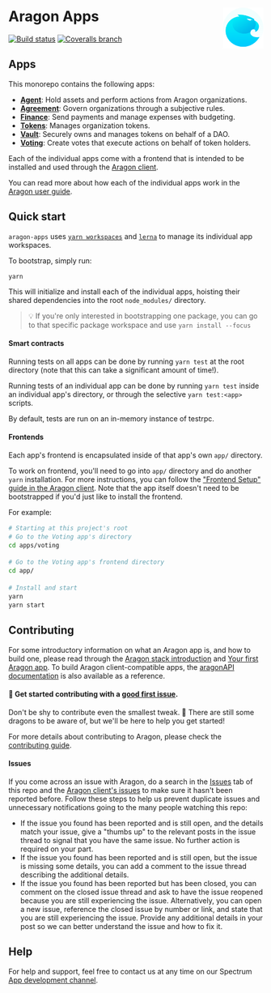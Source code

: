 # Aragon Apps <img align="right" src=".github/assets/aragon.svg" height="80px" />

[![Build status](https://img.shields.io/travis/aragon/aragon-apps/master.svg?style=flat-square)](https://travis-ci.com/aragon/aragon-apps)
[![Coveralls branch](https://img.shields.io/coveralls/aragon/aragon-apps/master.svg?style=flat-square)](https://coveralls.io/github/aragon/aragon-apps)

## Apps

This monorepo contains the following apps:

- **[Agent](apps/agent)**: Hold assets and perform actions from Aragon organizations.
- **[Agreement](apps/agreement)**: Govern organizations through a subjective rules.
- **[Finance](apps/finance)**: Send payments and manage expenses with budgeting.
- **[Tokens](apps/token-manager)**: Manages organization tokens.
- **[Vault](apps/vault)**: Securely owns and manages tokens on behalf of a DAO.
- **[Voting](apps/voting)**: Create votes that execute actions on behalf of token holders.

Each of the individual apps come with a frontend that is intended to be installed and used through the [Aragon client](http://github.com/aragon/aragon).

You can read more about how each of the individual apps work in the [Aragon user guide](https://help.aragon.org/category/15-aragon-apps).

## Quick start

`aragon-apps` uses [`yarn workspaces`](https://classic.yarnpkg.com/en/docs/workspaces) and [`lerna`](https://github.com/lerna/lerna) to manage its individual app workspaces.

To bootstrap, simply run:

```
yarn
```

This will initialize and install each of the individual apps, hoisting their shared dependencies into the root `node_modules/` directory.

> 💡 If you're only interested in bootstrapping one package, you can go to that specific package workspace and use `yarn install --focus`

#### Smart contracts

Running tests on all apps can be done by running `yarn test` at the root directory (note that this can take a significant amount of time!).

Running tests of an individual app can be done by running `yarn test` inside an individual app's directory, or through the selective `yarn test:<app>` scripts.

By default, tests are run on an in-memory instance of testrpc.

#### Frontends

Each app's frontend is encapsulated inside of that app's own `app/` directory.

To work on frontend, you'll need to go into `app/` directory and do another `yarn` installation. For more instructions, you can follow the ["Frontend Setup" guide in the Aragon client](https://github.com/aragon/aragon/blob/master/docs/FRONTEND_SETUP.md). Note that the app itself doesn't need to be bootstrapped if you'd just like to install the frontend.

For example:

```sh
# Starting at this project's root
# Go to the Voting app's directory
cd apps/voting

# Go to the Voting app's frontend directory
cd app/

# Install and start
yarn
yarn start
```

## Contributing

For some introductory information on what an Aragon app is, and how to build one, please read through the [Aragon stack introduction](https://hack.aragon.org/docs/stack) and [Your first Aragon app](https://hack.aragon.org/docs/tutorial). To build Aragon client-compatible apps, the [aragonAPI documentation](https://hack.aragon.org/docs/api-intro) is also available as a reference.

#### 👋 Get started contributing with a [good first issue](https://github.com/aragon/aragon-apps/issues?q=is%3Aissue+is%3Aopen+label%3A%22good+first+issue%22).

Don't be shy to contribute even the smallest tweak. 🐲 There are still some dragons to be aware of, but we'll be here to help you get started!

For more details about contributing to Aragon, please check the [contributing guide](./CONTRIBUTING.md).

#### Issues

If you come across an issue with Aragon, do a search in the [Issues](https://github.com/aragon/aragon-apps/issues?utf8=%E2%9C%93&q=is%3Aissue) tab of this repo and the [Aragon client's issues](https://github.com/aragon/aragon/issues?utf8=%E2%9C%93&q=is%3Aissue) to make sure it hasn't been reported before. Follow these steps to help us prevent duplicate issues and unnecessary notifications going to the many people watching this repo:

- If the issue you found has been reported and is still open, and the details match your issue, give a "thumbs up" to the relevant posts in the issue thread to signal that you have the same issue. No further action is required on your part.
- If the issue you found has been reported and is still open, but the issue is missing some details, you can add a comment to the issue thread describing the additional details.
- If the issue you found has been reported but has been closed, you can comment on the closed issue thread and ask to have the issue reopened because you are still experiencing the issue. Alternatively, you can open a new issue, reference the closed issue by number or link, and state that you are still experiencing the issue. Provide any additional details in your post so we can better understand the issue and how to fix it.

## Help

For help and support, feel free to contact us at any time on our Spectrum [App development channel](https://spectrum.chat/aragon/app-development).
